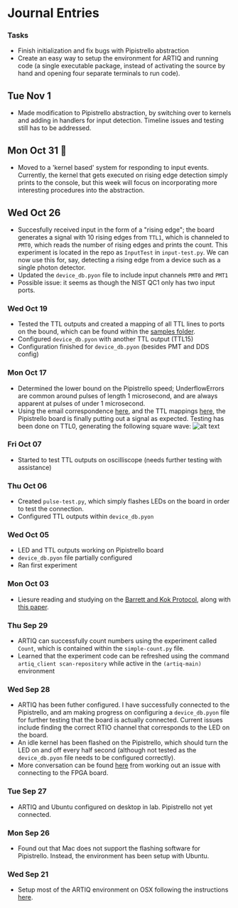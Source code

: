 # Journal Entries

### Tasks

* Finish initialization and fix bugs with Pipistrello abstraction
* Create an easy way to setup the environment for ARTIQ and running code (a single executable package, instead of activating the source by hand and opening four separate terminals to run code).

## Tue Nov 1

* Made modification to Pipistrello abstraction, by switching over to kernels and adding in handlers for input detection. Timeline issues and testing still has to be addressed.

## Mon Oct 31 🎃

* Moved to a 'kernel based' system for responding to input events. Currently, the kernel that gets executed on rising edge detection simply prints to the console, but this week will focus on incorporating more interesting procedures into the abstraction.


## Wed Oct 26

* Succesfully received input in the form of a "rising edge"; the board generates a signal with 10 rising edges from `TTL1`, which is channeled to `PMT0`, which reads the number of rising edges and prints the count. This experiment is located in the repo as `InputTest` in `input-test.py`. We can now use this for, say, detecting a rising edge from a device such as a single photon detector.
* Updated the `device_db.pyon` file to include input channels `PMT0` and `PMT1`
* Possible issue: it seems as though the NIST QC1 only has two input ports.

### Wed Oct 19

* Tested the TTL outputs and created a mapping of all TTL lines to ports on the bound, which can be found within the [samples folder](https://github.com/vontell/artiq-control/tree/master/samples).
* Configured `device_db.pyon` with another TTL output (TTL15)
* Configuration finished for `device_db.pyon` (besides PMT and DDS config)

### Mon Oct 17

* Determined the lower bound on the Pipistrello speed; UnderflowErrors are common around pulses of length 1 microsecond, and are always apparent at pulses of under 1 microsecond.
* Using the email correspondence [here](https://ssl.serverraum.org/lists-archive/artiq/2016-October/001022.html), and the TTL mappings [here](https://github.com/m-labs/artiq/blob/master/artiq/gateware/nist_qc1.py#L4), the Pipistrello board is finally putting out a signal as expected. Testing has been done on TTL0, generating the following square wave:
![alt text](https://i.imgur.com/jwL8DKM.jpg "Logo Title Text 1")

### Fri Oct 07

* Started to test TTL outputs on oscilliscope (needs further testing with assistance)

### Thu Oct 06

* Created `pulse-test.py`, which simply flashes LEDs on the board in order to test the connection.
* Configured TTL outputs within `device_db.pyon`

### Wed Oct 05

* LED and TTL outputs working on Pipistrello board
* `device_db.pyon` file partially configured
* Ran first experiment

### Mon Oct 03

* Liesure reading and studying on the [Barrett and Kok Protocol](http://journals.aps.org/pra/pdf/10.1103/PhysRevA.71.060310), along with [this paper](https://openaccess.leidenuniv.nl/bitstream/handle/1887/43200/Thesis%20Jacob%20Bakermans.pdf?sequence=1).

### Thu Sep 29

* ARTIQ can successfully count numbers using the experiment called `Count`, which is contained within the `simple-count.py` file.
* Learned that the experiment code can be refreshed using the command `artiq_client scan-repository` while active in the `(artiq-main)` environment

### Wed Sep 28

* ARTIQ has been futher configured. I have successfully connected to the Pipistrello, and am making progress on configuring a `device_db.pyon` file for further testing that the board is actually connected. Current issues include finding the correct RTIO channel that corresponds to the LED on the board.
* An idle kernel has been flashed on the Pipistrello, which should turn the LED on and off every half second (although not tested as the `device_db.pyon` file needs to be configured correctly).
* More conversation can be found [here](https://github.com/m-labs/artiq/issues/568) from working out an issue with connecting to the FPGA board.

### Tue Sep 27

* ARTIQ and Ubuntu configured on desktop in lab. Pipistrello not yet connected.

### Mon Sep 26

* Found out that Mac does not support the flashing software for Pipistrello. Instead, the environment has been setup with Ubuntu.

### Wed Sep 21

* Setup most of the ARTIQ environment on OSX following the instructions [here](https://m-labs.hk/artiq/manual-release-2/installing_from_source.html#install-from-source).   
